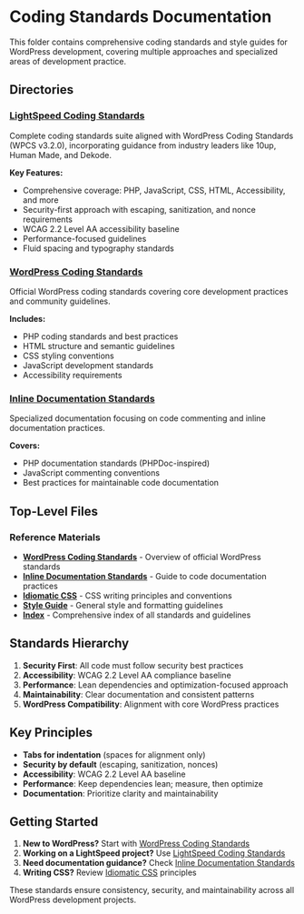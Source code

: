 # Coding Standards Documentation

This folder contains comprehensive coding standards and style guides for WordPress development, covering multiple approaches and specialized areas of development practice.

## Directories

### [LightSpeed Coding Standards](ash-research/)

Complete coding standards suite aligned with WordPress Coding Standards (WPCS v3.2.0), incorporating guidance from industry leaders like 10up, Human Made, and Dekode.

**Key Features:**

- Comprehensive coverage: PHP, JavaScript, CSS, HTML, Accessibility, and more
- Security-first approach with escaping, sanitization, and nonce requirements
- WCAG 2.2 Level AA accessibility baseline
- Performance-focused guidelines
- Fluid spacing and typography standards

### [WordPress Coding Standards](wordpress-coding-standards/)

Official WordPress coding standards covering core development practices and community guidelines.

**Includes:**

- PHP coding standards and best practices
- HTML structure and semantic guidelines
- CSS styling conventions
- JavaScript development standards
- Accessibility requirements

### [Inline Documentation Standards](inline-documentation-standards/)

Specialized documentation focusing on code commenting and inline documentation practices.

**Covers:**

- PHP documentation standards (PHPDoc-inspired)
- JavaScript commenting conventions
- Best practices for maintainable code documentation

## Top-Level Files

### Reference Materials

- **[WordPress Coding Standards](wordpress-coding-standards.md)** - Overview of official WordPress standards
- **[Inline Documentation Standards](inline-documentation-standards.md)** - Guide to code documentation practices
- **[Idiomatic CSS](idiomatic-css.md)** - CSS writing principles and conventions
- **[Style Guide](styleguide.md)** - General style and formatting guidelines
- **[Index](index.md)** - Comprehensive index of all standards and guidelines

## Standards Hierarchy

1. **Security First**: All code must follow security best practices
2. **Accessibility**: WCAG 2.2 Level AA compliance baseline
3. **Performance**: Lean dependencies and optimization-focused approach
4. **Maintainability**: Clear documentation and consistent patterns
5. **WordPress Compatibility**: Alignment with core WordPress practices

## Key Principles

- **Tabs for indentation** (spaces for alignment only)
- **Security by default** (escaping, sanitization, nonces)
- **Accessibility**: WCAG 2.2 Level AA baseline
- **Performance**: Keep dependencies lean; measure, then optimize
- **Documentation**: Prioritize clarity and maintainability

## Getting Started

1. **New to WordPress?** Start with [WordPress Coding Standards](wordpress-coding-standards/)
2. **Working on a LightSpeed project?** Use [LightSpeed Coding Standards](ash-research/)
3. **Need documentation guidance?** Check [Inline Documentation Standards](inline-documentation-standards/)
4. **Writing CSS?** Review [Idiomatic CSS](idiomatic-css.md) principles

These standards ensure consistency, security, and maintainability across all WordPress development projects.
